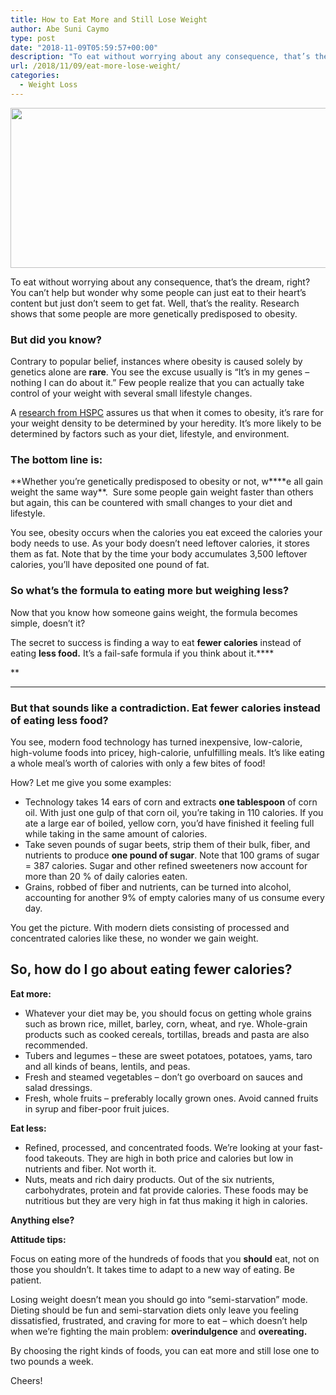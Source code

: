 ```yaml
---
title: How to Eat More and Still Lose Weight
author: Abe Suni Caymo
type: post
date: "2018-11-09T05:59:57+00:00"
description: "To eat without worrying about any consequence, that’s the dream, right? You can’t help but wonder why some people can just eat to their heart’s content but just don’t seem to get fat. Well, let's dive into the details on how to eat more but weigh less."
url: /2018/11/09/eat-more-lose-weight/
categories:
  - Weight Loss
---
```


<img width="843" height="256" src="https://dietifi.com/wp-content/uploads/2018/11/Eat-More-Weigh-Less-1024x311.png" alt="" srcset="https://dietifi.com/wp-content/uploads/2018/11/Eat-More-Weigh-Less-1024x311.png 1024w, https://dietifi.com/wp-content/uploads/2018/11/Eat-More-Weigh-Less-300x91.png 300w, https://dietifi.com/wp-content/uploads/2018/11/Eat-More-Weigh-Less-768x233.png 768w, https://dietifi.com/wp-content/uploads/2018/11/Eat-More-Weigh-Less.png 1400w" sizes="(max-width: 843px) 100vw, 843px" />

To eat without worrying about any consequence, that’s the dream, right? You can’t help but wonder why some people can just eat to their heart’s content but just don’t seem to get fat. Well, that’s the reality. Research shows that some people are more genetically predisposed to obesity.

### But did you know?

Contrary to popular belief, instances where obesity is caused solely by genetics alone are **rare**. You see the excuse usually is “It’s in my genes – nothing I can do about it.” Few people realize that you can actually take control of your weight with several small lifestyle changes.

A <a href="http://www.hsph.harvard.edu/obesity-prevention-source/obesity-causes/genes-and-obesity/" target="_blank" rel="noopener noreferrer">research from HSPC</a> assures us that when it comes to obesity, it’s rare for your weight density to be determined by your heredity. It’s more likely to be determined by factors such as your diet, lifestyle, and environment.

### The bottom line is:

**Whether you’re genetically predisposed to obesity or not, w\*\***e all gain weight the same way\*\*.&nbsp; Sure some people gain weight faster than others but again, this can be countered with small changes to your diet and lifestyle.

You see, obesity occurs when the calories you eat exceed the calories your body needs to use. As your body doesn’t need leftover calories, it stores them as fat. Note that by the time your body accumulates 3,500 leftover calories, you’ll have deposited one pound of fat.

### So what&#8217;s the formula to eating more but weighing less?

Now that you know how someone gains weight, the formula becomes simple, doesn’t it?

The secret to success is finding a way to eat **fewer calories** instead of eating **less food.** It’s a fail-safe formula if you think about it.\*\*\*\*

\*\*

---

### But that sounds like a contradiction. Eat fewer calories instead of eating less food?

You see, modern food technology has turned inexpensive, low-calorie, high-volume foods into pricey, high-calorie, unfulfilling meals. It’s like eating a whole meal’s worth of calories with only a few bites of food!

How? Let me give you some examples:

- Technology takes 14 ears of corn and extracts **one tablespoon** of corn oil. With just one gulp of that corn oil, you’re taking in 110 calories. If you ate a large ear of boiled, yellow corn, you’d have finished it feeling full while taking in the same amount of calories.
- Take seven pounds of sugar beets, strip them of their bulk, fiber, and nutrients to produce **one pound of sugar**. Note that 100 grams of sugar = 387 calories. Sugar and other refined sweeteners now account for more than 20 % of daily calories eaten.
- Grains, robbed of fiber and nutrients, can be turned into alcohol, accounting for another 9% of empty calories many of us consume every day.

You get the picture. With modern diets consisting of processed and concentrated calories like these, no wonder we gain weight.

## So, how do I go about eating fewer calories?

**Eat more:**

- Whatever your diet may be, you should focus on getting whole grains such as brown rice, millet, barley, corn, wheat, and rye. Whole-grain products such as cooked cereals, tortillas, breads and pasta are also recommended.
- Tubers and legumes &#8211; these are sweet potatoes, potatoes, yams, taro and all kinds of beans, lentils, and peas.
- Fresh and steamed vegetables – don’t go overboard on sauces and salad dressings.
- Fresh, whole fruits – preferably locally grown ones. Avoid canned fruits in syrup and fiber-poor fruit juices.

**Eat less:**

- Refined, processed, and concentrated foods. We’re looking at your fast-food takeouts. They are high in both price and calories but low in nutrients and fiber. Not worth it.
- Nuts, meats and rich dairy products. Out of the six nutrients, carbohydrates, protein and fat provide calories. These foods may be nutritious but they are very high in fat thus making it high in calories.

**Anything else?**

**Attitude tips:**

Focus on eating more of the hundreds of foods that you **should** eat, not on those you shouldn’t. It takes time to adapt to a new way of eating. Be patient.

Losing weight doesn&#8217;t mean you should go into &#8220;semi-starvation&#8221; mode. Dieting should be fun and semi-starvation diets only leave you feeling dissatisfied, frustrated, and craving for more to eat &#8211; which doesn&#8217;t help when we&#8217;re fighting the main problem: **overindulgence** and **overeating.**

By choosing the right kinds of foods, you can eat more and still lose one to two pounds a week.&nbsp;

Cheers!
